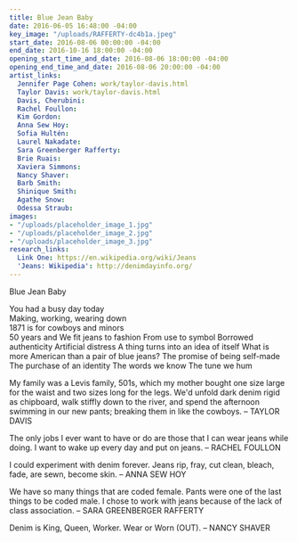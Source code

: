 ```yaml
---
title: Blue Jean Baby
date: 2016-06-05 16:48:00 -04:00
key_image: "/uploads/RAFFERTY-dc4b1a.jpeg"
start_date: 2016-08-06 00:00:00 -04:00
end_date: 2016-10-16 18:00:00 -04:00
opening_start_time_and_date: 2016-08-06 18:00:00 -04:00
opening_end_time_and_date: 2016-08-06 20:00:00 -04:00
artist_links:
  Jennifer Page Cohen: work/taylor-davis.html
  Taylor Davis: work/taylor-davis.html
  Davis, Cherubini: 
  Rachel Foullon: 
  Kim Gordon: 
  Anna Sew Hoy: 
  Sofia Hultén: 
  Laurel Nakadate: 
  Sara Greenberger Rafferty: 
  Brie Ruais: 
  Xaviera Simmons: 
  Nancy Shaver: 
  Barb Smith: 
  Shinique Smith: 
  Agathe Snow: 
  Odessa Straub: 
images:
- "/uploads/placeholder_image_1.jpg"
- "/uploads/placeholder_image_2.jpg"
- "/uploads/placeholder_image_3.jpg"
research_links:
  Link One: https://en.wikipedia.org/wiki/Jeans
  'Jeans: Wikipedia': http://denimdayinfo.org/
---
```


Blue Jean Baby

You had a busy day today\
Making, working, wearing down\
1871 is for cowboys and minors\
50 years and
We fit jeans to fashion
From use to symbol
Borrowed authenticity
Artificial distress
A thing turns into an idea of itself
What is more American than a pair of blue jeans?
The promise of being self-made
The purchase of an identity
The words we know
The tune we hum

My family was a Levis family, 501s, which my mother bought one size large for the waist and two sizes long for the legs. We'd unfold dark denim rigid as chipboard, walk stiffly down to the river, and spend the afternoon swimming in our new pants; breaking them in like the cowboys. – TAYLOR DAVIS

The only jobs I ever want to have or do are those that I can wear jeans while doing. I want to wake up every day and put on jeans. – RACHEL FOULLON

I could experiment with denim forever. Jeans rip, fray, cut clean, bleach, fade, are sewn, become skin. – ANNA SEW HOY

We have so many things that are coded female. Pants were one of the last things to be coded male. I chose to work with jeans because of the lack of class association. – SARA GREENBERGER RAFFERTY

Denim is King, Queen, Worker. Wear or Worn (OUT).  – NANCY SHAVER